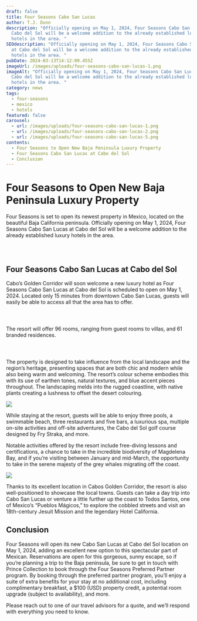 ```yaml
---
draft: false
title: Four Seasons Cabo San Lucas
author: T.J. Dunn
description: "Officially opening on May 1, 2024, Four Seasons Cabo San Lucas at
  Cabo del Sol will be a welcome addition to the already established luxury
  hotels in the area. "
SEOdescription: "Officially opening on May 1, 2024, Four Seasons Cabo San Lucas
  at Cabo del Sol will be a welcome addition to the already established luxury
  hotels in the area. "
pubDate: 2024-03-13T14:12:09.455Z
imageUrl: /images/uploads/four-seasons-cabo-san-lucas-1.png
imageAlt: "Officially opening on May 1, 2024, Four Seasons Cabo San Lucas at
  Cabo del Sol will be a welcome addition to the already established luxury
  hotels in the area. "
category: news
tags:
  - four-seasons
  - mexico
  - hotels
featured: false
carousel:
  - url: /images/uploads/four-seasons-cabo-san-lucas-1.png
  - url: /images/uploads/four-seasons-cabo-san-lucas-2.png
  - url: /images/uploads/four-seasons-cabo-san-lucas-5.png
contents:
  - Four Seasons to Open New Baja Peninsula Luxury Property
  - Four Seasons Cabo San Lucas at Cabo del Sol
  - Conclusion
---
```

# Four Seasons to Open New Baja Peninsula Luxury Property

Four Seasons is set to open its newest property in Mexico, located on the beautiful Baja California peninsula. Officially opening on May 1, 2024, Four Seasons Cabo San Lucas at Cabo del Sol will be a welcome addition to the already established luxury hotels in the area.

<div class="one-big-two-small">
    <figure>
        <img class="grid-image" src="/images/uploads/four-seasons-cabo-san-lucas-1.png" alt="" />
    </figure>
    <figure>
        <img class="grid-image" src="/images/uploads/four-seasons-cabo-san-lucas-2.png" alt="" />
    </figure>
    <figure>
        <img class="grid-image" src="/images/uploads/four-seasons-cabo-san-lucas-3.png" alt="" />
      </figure>
  </div>

## Four Seasons Cabo San Lucas at Cabo del Sol

Cabo’s Golden Corridor will soon welcome a new luxury hotel as Four Seasons Cabo San Lucas at Cabo del Sol is scheduled to open on May 1, 2024. Located only 15 minutes from downtown Cabo San Lucas, guests will easily be able to access all that the area has to offer.

 <div class="one-big-two-small">
    <figure>
        <img class="grid-image" src="/images/uploads/four-seasons-cabo-san-lucas-8.png" alt="" />
    </figure>
    <figure>
        <img class="grid-image" src="/images/uploads/four-seasons-cabo-san-lucas-9.png" alt="" />
    </figure>
    <figure>
        <img class="grid-image" src="/images/uploads/four-seasons-cabo-san-lucas-7.png" alt="" />
    </figure>
</div>

 The resort will offer 96 rooms, ranging from guest rooms to villas, and 61 branded residences. 

  <div class="one-big-two-small">
    <figure>
        <img class="grid-image" src="/images/uploads/four-seasons-cabo-san-lucas-4.png" alt="" />
    </figure>
    <figure>
        <img class="grid-image" src="/images/uploads/four-seasons-cabo-san-lucas-5.png" alt="" />
    </figure>
    <figure>
        <img class="grid-image" src="/images/uploads/four-seasons-cabo-san-lucas-6.png" alt="" />
    </figure>
  </div>

The property is designed to take influence from the local landscape and the region’s heritage, presenting spaces that are both chic and modern while also being warm and welcoming. The resort’s colour scheme embodies this with its use of earthen tones, natural textures, and blue accent pieces throughout. The landscaping melds into the rugged coastline, with native plants creating a lushness to offset the desert colouring.

![](/images/uploads/four-seasons-cabo-san-lucas-10.png)

While staying at the resort, guests will be able to enjoy three pools, a swimmable beach, three restaurants and five bars, a luxurious spa, multiple on-site activities and off-site adventures, the Cabo del Sol golf course designed by Fry Straka, and more.

Notable activities offered by the resort include free-diving lessons and certifications, a chance to take in the incredible biodiversity of Magdelena Bay, and if you’re visiting between January and mid-March, the opportunity to take in the serene majesty of the grey whales migrating off the coast.

![](/images/uploads/four-seasons-cabo-san-lucas-11.png)

Thanks to its excellent location in Cabos Golden Corridor, the resort is also well-positioned to showcase the local towns. Guests can take a day trip into Cabo San Lucas or venture a little further up the coast to Todos Santos, one of Mexico’s “Pueblos Mágicos,” to explore the cobbled streets and visit an 18th-century Jesuit Mission and the legendary Hotel California.

## Conclusion

Four Seasons will open its new Cabo San Lucas at Cabo del Sol location on May 1, 2024, adding an excellent new option to this spectacular part of Mexican. Reservations are open for this gorgeous, sunny escape, so if you’re planning a trip to the Baja peninsula, be sure to get in touch with Prince Collection to book through the Four Seasons Preferred Partner program. By booking through the preferred partner program, you’ll enjoy a suite of extra benefits for your stay at no additional cost, including complimentary breakfast, a $100 (USD) property credit, a potential room upgrade (subject to availability), and more.

Please reach out to one of our travel advisors for a quote, and we’ll respond with everything you need to know.
